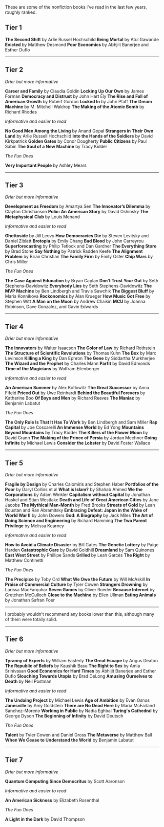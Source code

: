 These are some of the nonfiction books I've read in the last few years, roughly ranked.

## Tier 1

**The Second Shift** by Arlie Russel Hochschild
**Being Mortal** by Atul Gawande
**Evicted** by Matthew Desmond
**Poor Economics** by Abhjiit Banerjee and Esther Duflo


---


## Tier 2

_Drier but more informative_

**Career and Family** by Claudia Goldin
**Locking Up Our Own** by James Forman
**Democracy and Distrust** by John Hart Ely
**The Rise and Fall of American Growth** by Robert Gordon
**Locked In** by John Pfaff
**The Dream Machine** by M. Mitchell Waldrop
**The Making of the Atomic Bomb** by Richard Rhodes

_Informative and easier to read_

**No Good Men Among the Living** by Anand Gopal
**Strangers in Their Own Land** by Arlie Russell Hochschild
**Into the Hands of the Soldiers** by David Kirkpatrick
**Golden Gates** by Conor Dougherty
**Public Citizens** by Paul Sabin
**The Soul of a New Machine** by Tracy Kidder

_The Fun Ones_

**Very Important People** by Ashley Mears

---


## Tier 3

_Drier but more informative_

**Development as Freedom** by Amartya Sen
**The Innovator’s Dilemma** by Clayton Christianson
**Polio: An American Story** by David Oshinsky
**The Metaphysical Club** by Louis Menand

_Informative and easier to read_

**Ghettoside** by Jill Leovy
**How Democracies Die** by Steven Levitsky and Daniel Ziblatt
**Brotopia** by Emily Chang
**Bad Blood** by John Carreyrou
**Superforecasting** by Philip Tetlock and Dan Gardner
**The Everything Store** by Brad Stone
**Say Nothing** by Patrick Radden Keefe
**The Alignment Problem** by Brian Christian
**The Family Firm** by Emily Oster
**Chip Wars** by Chris Miller

_The Fun Ones_

**The Case Against Education** by Bryan Caplan
**Don’t Trust Your Gut** by Seth Stephens-Davidowitz
**Everybody Lies** by Seth Stephens-Davidowitz
**The MVP Machine** by Ben Lindbergh and Travis Sawchik
**The Biggest Bluff** by Maria Konnikova 
**Rockonomics** by Alan Krueger
**How Music Got Free** by Stephen Witt
**A Man on the Moon** by Andrew Chaikin
**MCU** by Joanna Robinson, Dave Gonzalez, and Gavin Edwards

---


## Tier 4

_Drier but more informative_

**The Innovators** by Walter Isaacson 
**The Color of Law** by Richard Rothstein
**The Structure of Scientific Revolutions** by Thomas Kuhn
**The Box** by Marc Levinson
**Killing a King** by Dan Ephron
**The Gene** by Siddartha Murkherjee
**The Wizard and the Prophet** by Charles Mann
**Parfit** by David Edmonds
**Time of the Magicians** by Wolfram Eilenberger

_Informative and easier to read_

**An American Summer** by Alex Kotlowitz
**The Great Successor** by Anna Fifeld
**Priced Out** by Uwe Reinhardt
**Behind the Beautiful Forevers** by Katherine Boo
**Of Boys and Men** by Richard Reeves
**The Maniac** by Benjamin Labatut

_The Fun Ones_

**The Only Rule Is That It Has To Work** by Ben Lindbergh and Sam Miller
**Rap Capital** by Joe Coscarelli
**An Immense World** by Ed Yong
**Mountains Beyond Mountains** by Tracy Kidder
**The Killers of the Flower Moon** by David Grann
**The Making of the Prince of Persia** by Jordan Mechner
**Going Infinite** by Michael Lewis
**Consider the Lobster** by David Foster Wallace


---

## Tier 5

_Drier but more informative_

**Fragile by Design** by Charles Calomiris and Stephen Haber
**Portfolios of the Poor** by Daryl Collins et al
**What is Islam?** by Shahab Ahmed
**We the Corporations** by Adam Winkler
**Capitalism without Capital** by Jonathan Haskel and Stian Westlake
**Death and Life of Great American Cities** by Jane Jacobs
**The Mythical Man-Month** by Fred Brooks
**Streets of Gold** by Leah Boustan and Ran Abramitsky
**Embracing Defeat: Japan in the Wake of World War II** by John Dowers
**God: A Biography** by Jack Miles
**The Art of Doing Science and Engineering** by Richard Hamming
**The Two Parent Privilege** by Melissa Kearney

_Informative and easier to read_

**How to Avoid a Climate Disaster** by Bill Gates
**The Genetic Lottery** by Paige Harden
**Catastrophic Care** by David Goldhill
**Dreamland** by Sam Quinones
**East West Street** by Phillipe Sands
**Grilled** by Leah Garcès
**The Right** by Matthew Continetti

_The Fun Ones_

**The Precipice** by Toby Ord
**What We Owe the Future** by Will McAskill
**In Praise of Commercial Culture** by Tyler Cowen
**Strangers Drowning** by Larissa MacFarquhar
**Seven Games** by Oliver Roeder
**Because Internet** by Gretchen McCulloch
**Close to the Machine** by Ellen Ullman
**Eating Animals** by Jonathan Safran Foer

---

I probably wouldn't recommend any books lower than this, although many of them were totally solid.

---



## Tier 6

_Drier but more informative_

**Tyranny of Experts** by William Easterly
**The Great Escape** by Angus Deaton
**The Republic of Beliefs** by Kaushik Basu
**The Right to Sex** by Amia Srinivasan
**Good Economics for Hard Times** by Abhijit Banerjee and Esther Duflo
**Slouching Towards Utopia** by Brad DeLong
**Amusing Ourselves to Death** by Neil Postman

_Informative and easier to read_

**The Undoing Project** by Michael Lewis
**Age of Ambition** by Evan Osnos
**Janesville** by Amy Goldstein
**There are No Dead Here** by Maria McFarland Sanchez-Moreno
**Working in Public** by Nadia Eghbal
**Turing's Cathedral** by George Dyson
**The Beginning of Infinity** by David Deutsch

_The Fun Ones_

**Talent** by Tyler Cowen and Daniel Gross
**The Metaverse** by Matthew Ball
**When We Cease to Understand the World** by Benjamin Labatut


---


## Tier 7

_Drier but more informative_

**Quantum Computing Since Democritus** by Scott Aaronson

_Informative and easier to read_

**An American Sickness** by Elizabeth Rosenthal

_The Fun Ones_

**A Light in the Dark** by David Thompson

